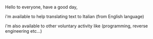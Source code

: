 Hello to everyone, have a good day,

i'm available to help translating text to Italian (from English
language)

i'm also available to other voluntary activity like (programming,
reverse engineering etc...)